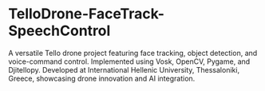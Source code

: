 # TelloDrone-FaceTrack-SpeechControl
A versatile Tello drone project featuring face tracking, object detection, and voice-command control. Implemented using Vosk, OpenCV, Pygame, and Djitellopy. Developed at International Hellenic University, Thessaloniki, Greece, showcasing drone innovation and AI integration.
